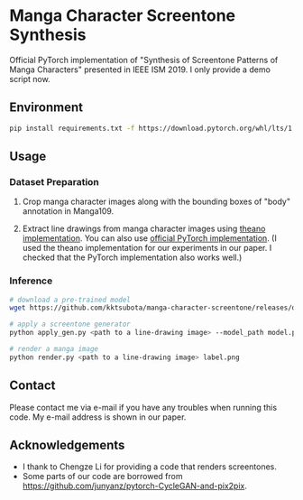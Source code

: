 # Manga Character Screentone Synthesis
Official PyTorch implementation of "Synthesis of Screentone Patterns of Manga Characters" presented in IEEE ISM 2019.
I only provide a demo script now.

## Environment

```bash
pip install requirements.txt -f https://download.pytorch.org/whl/lts/1.8/torch_lts.html
```

## Usage
### Dataset Preparation
1. Crop manga character images along with the bounding boxes of "body" annotation in Manga109.

2. Extract line drawings from manga character images using [theano implementation](https://github.com/ljsabc/MangaLineExtraction).
You can also use [official PyTorch implementation](https://github.com/ljsabc/MangaLineExtraction_PyTorch).
(I used the theano implementation for our experiments in our paper. I checked that the PyTorch implementation also works well.)

### Inference

```bash
# download a pre-trained model
wget https://github.com/kktsubota/manga-character-screentone/releases/download/pre/model.pth

# apply a screentone generator
python apply_gen.py <path to a line-drawing image> --model_path model.pth

# render a manga image
python render.py <path to a line-drawing image> label.png
```

## Contact
Please contact me via e-mail if you have any troubles when running this code. My e-mail address is shown in our paper.

## Acknowledgements
* I thank to Chengze Li for providing a code that renders screentones.
* Some parts of our code are borrowed from https://github.com/junyanz/pytorch-CycleGAN-and-pix2pix.
